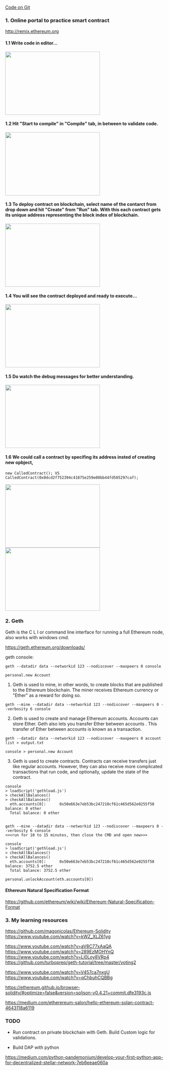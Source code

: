 [Code on Git](https://github.com/vivek-bombatkar/Ethereum-solidity-smart-contract)




### 1. Online portal to practice smart contract
http://remix.ethereum.org


#### 1.1 Write code in editor...

<img src="./pics/a_complie_contract.JPG" width="300" height="200" />

#### 1.2 Hit "Start to compile" in "Compile" tab, in between to validate code.

<img src="./pics/b_complie_contract.JPG" width="300" height="200" />

#### 1.3 To deploy contract on blockchain, select name of the contarct from drop down and hit "Create" from "Run" tab. With this each contract gets its unique address representing the block index of blockchain.


<img src="./pics/c_publish_contract_on_blockchain.JPG" width="300" height="200" />

#### 1.4 You will see the contract deployed and ready to execute...

<img src="./pics/d_execute_contract.JPG" width="300" height="200" />

#### 1.5 Do watch the debug messages for better understanding.

<img src="./pics/e_debuging_execution_logs.JPG" width="300" height="200" />

#### 1.6 We could call a contract by specifing its address insted of creating new opbject, 
```
new CalledContract(); VS CalledContract(0x0dcd2f752394c41875e259e00bb44fd505297caf);
```
<img src="./pics/f_call_contract_by_address.JPG" width="300" height="200" />

<img src="./pics/g_call_contract_by_address.JPG" width="300" height="200" />
 

### 2. Geth

Geth is the C L I or command line interface for running a full Ethereum node, also works with windows cmd.

https://geth.ethereum.org/downloads/


geth console:
```
geth --datadir data --networkid 123 --nodiscover --maxpeers 0 console

personal.new Account
```

1. Geth is used to mine, in other words, to create blocks that are published to the Ethereum blockchain. The miner receives Ethereum currency or "Ether" as a reward for doing so.
```
geth --mine --datadir data --networkid 123 --nodiscover --maxpeers 0 --verbosity 6 console
```

2. Geth is used to create and manage Ethereum accounts. Accounts can store Ether. Geth also lets you transfer Ether between accounts . This transfer of Ether between accounts is known as a transaction.
```
geth --datadir data --networkid 123 --nodiscover --maxpeers 0 account list > output.txt

console > personal.new Account
```

3. Geth is used to create contracts. Contracts can receive transfers just like regular accounts. However, they can also receive more complicated transactions that run code, and optionally, update the state of the contract.



```
console
> loadScript('gethload.js')
> checkAllBalances()
> checkAllBalances()
  eth.accounts[0]:      0x50e663e7eb53bc247210cf61c465d562e0255f58      balance: 0 ether
  Total balance: 0 ether


geth --mine --datadir data --networkid 123 --nodiscover --maxpeers 0 --verbosity 6 console
<<<run for 10 to 15 minutes, then close the CMD and open new>>>

console
> loadScript('gethload.js')
> checkAllBalances()
> checkAllBalances()
  eth.accounts[0]:      0x50e663e7eb53bc247210cf61c465d562e0255f58      balance: 3752.5 ether
  Total balance: 3752.5 ether
  
personal.unlockAccount(eth.accounts[0])  

```


#### Ethereum Natural Specification Format
https://github.com/ethereum/wiki/wiki/Ethereum-Natural-Specification-Format

### 3. My learning resources
https://github.com/magonicolas/Ethereum-Solidity
https://www.youtube.com/watch?v=kWZ_XLZ61yg

https://www.youtube.com/watch?v=aV8C77xAaQA
https://www.youtube.com/watch?v=289EzMOHYnQ
https://www.youtube.com/watch?v=Li0Loy8VRp4
https://github.com/turboprep/geth-tutorial/tree/master/voting2

https://www.youtube.com/watch?v=V457ca7nxgU
https://www.youtube.com/watch?v=qChbuhCQBBg

https://ethereum.github.io/browser-solidity/#optimize=false&version=soljson-v0.4.21+commit.dfe3193c.js

https://medium.com/etherereum-salon/hello-ethereum-solan-contract-4643118a6119


### TODO
- Run contract on private blockchain with Geth.
Build Custom logic for validations.

- Build DAP with python

https://medium.com/python-pandemonium/develop-your-first-python-app-for-decentralized-stellar-network-7eb6eeae060a
